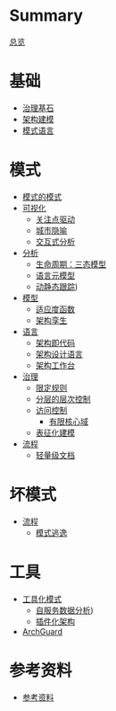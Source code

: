 # Summary

[总览](README.md)

# 基础

- [治理基石](./basic/architecture-basic.md)
- [架构建模](./basic/architecture-modeling.md)
- [模式语言](basic/pattern-language.md)

# 模式

- [模式的模式](patterns/README.md)
- [可视化]()
    - [关注点驱动](./patterns/focus-driven.md)
    - [城市隐喻](./patterns/city-metaphor.md)
    - [交互式分析](./patterns/interactive-analysis.md)
- [分析](./patterns/analysis-overview.md)
    - [生命周期：三态模型](./patterns/analysis-lifecycle.md)
    - [语言元模型](./patterns/language-metamodel.md)
    - [动静态跟踪](./patterns/dynamic-tracing.md))
- [模型]()
    - [适应度函数](./patterns/fitness-function.md)
    - [架构孪生](./patterns/architecture-twin.md)
- [语言]()
    - [架构即代码](./patterns/architecture-as-code.md)
    - [架构设计语言](./patterns/architecture-language.md)
    - [架构工作台](./patterns/architecture-workbench.md)
- [治理]()
    - [限定规则](./patterns/linter-limit-rule.md)
    - [分层的层次控制](./patterns/layered-control.md)
    - [访问控制](./patterns/access-control.md)
        - [有限核心域](./patterns/limited-core-domain.md)
    - [表征化建模](./patterns/fact-based-modeling.md)
- [流程]()
    - [轻量级文档](./patterns/lightweight-documentation.md)

# 坏模式

- [流程]()
    - [模式逃逸](./bad-patterns/pattern-escape.md)

# 工具

- [工具化模式]()
    - [自服务数据分析](./tools/self-service-data-analysis.md))
    - [插件化架构](./tools/plugin-system.md)
- [ArchGuard](./tools/basic.md)

# 参考资料

- [参考资料](./reference/README.md)
